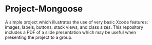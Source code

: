 # Project-Mongoose
A simple project which illustrates the use of very basic Xcode features:  images, labels, buttons, stack views, 
and class sizes.  This repository includes a PDF of a slide presentation which may be useful when presenting the 
project to a group.
